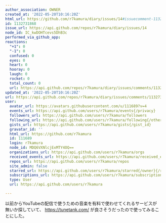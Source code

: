 ```yaml
---
author_association: OWNER
created_at: '2022-05-20T10:16:20Z'
html_url: https://github.com/r7kamura/diary/issues/14#issuecomment-1132731868
id: 1132731868
issue_url: https://api.github.com/repos/r7kamura/diary/issues/14
node_id: IC_kwDOHTcevs5DhB3c
performed_via_github_app: 
reactions:
  "+1": 0
  "-1": 0
  confused: 0
  eyes: 0
  heart: 0
  hooray: 0
  laugh: 0
  rocket: 0
  total_count: 0
  url: https://api.github.com/repos/r7kamura/diary/issues/comments/1132731868/reactions
updated_at: '2022-05-20T10:16:20Z'
url: https://api.github.com/repos/r7kamura/diary/issues/comments/1132731868
user:
  avatar_url: https://avatars.githubusercontent.com/u/111689?v=4
  events_url: https://api.github.com/users/r7kamura/events{/privacy}
  followers_url: https://api.github.com/users/r7kamura/followers
  following_url: https://api.github.com/users/r7kamura/following{/other_user}
  gists_url: https://api.github.com/users/r7kamura/gists{/gist_id}
  gravatar_id: ''
  html_url: https://github.com/r7kamura
  id: 111689
  login: r7kamura
  node_id: MDQ6VXNlcjExMTY4OQ==
  organizations_url: https://api.github.com/users/r7kamura/orgs
  received_events_url: https://api.github.com/users/r7kamura/received_events
  repos_url: https://api.github.com/users/r7kamura/repos
  site_admin: false
  starred_url: https://api.github.com/users/r7kamura/starred{/owner}{/repo}
  subscriptions_url: https://api.github.com/users/r7kamura/subscriptions
  type: User
  url: https://api.github.com/users/r7kamura

---
```

以前からYouTubeの配信で使うための音楽を有料で使わせてくれるサービスが無いか探していて、 https://tunetank.com/ が良さそうだったので使ってみることにした。